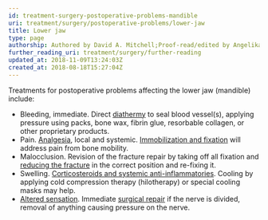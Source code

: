 ```yaml
---
id: treatment-surgery-postoperative-problems-mandible
uri: treatment/surgery/postoperative-problems/lower-jaw
title: Lower jaw
type: page
authorship: Authored by David A. Mitchell;Proof-read/edited by Angelika Sebald
further_reading_uri: treatment/surgery/further-reading
updated_at: 2018-11-09T13:24:03Z
created_at: 2018-08-18T15:27:04Z
---
```


<p>Treatments for postoperative problems affecting the lower jaw
    (mandible) include:</p>
<ul>
    <li>Bleeding, immediate. Direct <a href="/treatment/other/extreme-temperatures">diathermy</a>        to seal blood vessel(s), applying pressure using packs,
        bone wax, fibrin glue, resorbable collagen, or other
        proprietary products.</li>
    <li>Pain. <a href="/treatment/other/medication/pain">Analgesia</a>,
        local and systemic. <a href="/treatment/surgery/fracture">Immobilization and fixation</a>        will address pain from bone mobility.</li>
    <li>Malocclusion. Revision of the fracture repair by taking off
        all fixation and <a href="/treatment/surgery/fracture">reducing the fracture</a>        in the correct position and re-fixing it.</li>
    <li>Swelling. <a href="/treatment/other/medication/inflammation">Corticosteroids and systemic anti-inflammatories</a>.
        Cooling by applying cold compression therapy (hilotherapy)
        or special cooling masks may help.</li>
    <li><a href="/diagnosis/a-z/neuropathies">Altered sensation</a>.
        Immediate <a href="/treatment/surgery/reconstruction">surgical repair</a>        if the nerve is divided, removal of anything causing
        pressure on the nerve.</li>
</ul>
